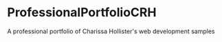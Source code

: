 # ProfessionalPortfolioCRH
A professional portfolio of Charissa Hollister's web development samples
